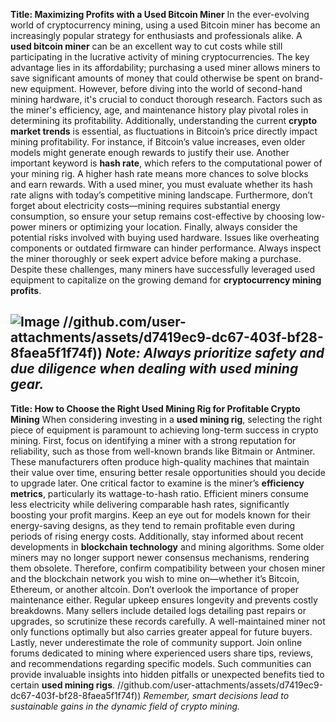 **Title: Maximizing Profits with a Used Bitcoin Miner**
In the ever-evolving world of cryptocurrency mining, using a used Bitcoin miner has become an increasingly popular strategy for enthusiasts and professionals alike. A **used bitcoin miner** can be an excellent way to cut costs while still participating in the lucrative activity of mining cryptocurrencies. The key advantage lies in its affordability; purchasing a used miner allows miners to save significant amounts of money that could otherwise be spent on brand-new equipment.
However, before diving into the world of second-hand mining hardware, it's crucial to conduct thorough research. Factors such as the miner's efficiency, age, and maintenance history play pivotal roles in determining its profitability. Additionally, understanding the current **crypto market trends** is essential, as fluctuations in Bitcoin’s price directly impact mining profitability. For instance, if Bitcoin’s value increases, even older models might generate enough rewards to justify their use.
Another important keyword is **hash rate**, which refers to the computational power of your mining rig. A higher hash rate means more chances to solve blocks and earn rewards. With a used miner, you must evaluate whether its hash rate aligns with today’s competitive mining landscape. Furthermore, don’t forget about electricity costs—mining requires substantial energy consumption, so ensure your setup remains cost-effective by choosing low-power miners or optimizing your location.
Finally, always consider the potential risks involved with buying used hardware. Issues like overheating components or outdated firmware can hinder performance. Always inspect the miner thoroughly or seek expert advice before making a purchase. Despite these challenges, many miners have successfully leveraged used equipment to capitalize on the growing demand for **cryptocurrency mining profits**.

![Image](https://github.com/user-attachments/assets/d7419ec9-dc67-403f-bf28-8faea5f1f74f)
 //github.com/user-attachments/assets/d7419ec9-dc67-403f-bf28-8faea5f1f74f))
*Note: Always prioritize safety and due diligence when dealing with used mining gear.*
---
**Title: How to Choose the Right Used Mining Rig for Profitable Crypto Mining**
When considering investing in a **used mining rig**, selecting the right piece of equipment is paramount to achieving long-term success in crypto mining. First, focus on identifying a miner with a strong reputation for reliability, such as those from well-known brands like Bitmain or Antminer. These manufacturers often produce high-quality machines that maintain their value over time, ensuring better resale opportunities should you decide to upgrade later.
One critical factor to examine is the miner’s **efficiency metrics**, particularly its wattage-to-hash ratio. Efficient miners consume less electricity while delivering comparable hash rates, significantly boosting your profit margins. Keep an eye out for models known for their energy-saving designs, as they tend to remain profitable even during periods of rising energy costs.
Additionally, stay informed about recent developments in **blockchain technology** and mining algorithms. Some older miners may no longer support newer consensus mechanisms, rendering them obsolete. Therefore, confirm compatibility between your chosen miner and the blockchain network you wish to mine on—whether it’s Bitcoin, Ethereum, or another altcoin.
Don’t overlook the importance of proper maintenance either. Regular upkeep ensures longevity and prevents costly breakdowns. Many sellers include detailed logs detailing past repairs or upgrades, so scrutinize these records carefully. A well-maintained miner not only functions optimally but also carries greater appeal for future buyers.
Lastly, never underestimate the role of community support. Join online forums dedicated to mining where experienced users share tips, reviews, and recommendations regarding specific models. Such communities can provide invaluable insights into hidden pitfalls or unexpected benefits tied to certain **used mining rigs**.
 //github.com/user-attachments/assets/d7419ec9-dc67-403f-bf28-8faea5f1f74f))
*Remember, smart decisions lead to sustainable gains in the dynamic field of crypto mining.*
